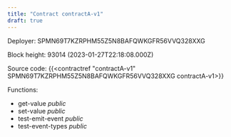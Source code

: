```yaml
---
title: "Contract contractA-v1"
draft: true
---
```

Deployer: SPMN69T7KZRPHM55Z5N8BAFQWKGFR56VVQ328XXG


 



Block height: 93014 (2023-01-27T22:18:08.000Z)

Source code: {{<contractref "contractA-v1" SPMN69T7KZRPHM55Z5N8BAFQWKGFR56VVQ328XXG contractA-v1>}}

Functions:

* get-value _public_
* set-value _public_
* test-emit-event _public_
* test-event-types _public_

